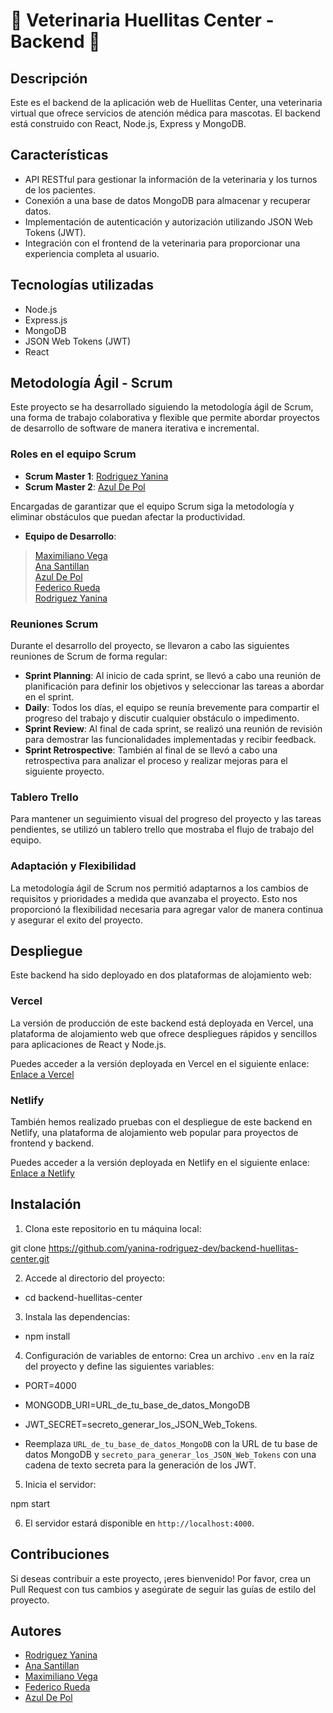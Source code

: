 
# 🐾 Veterinaria Huellitas Center - Backend 🐾

## Descripción
Este es el backend de la aplicación web de Huellitas Center, una veterinaria virtual que ofrece servicios de atención médica para mascotas. El backend está construido con React, Node.js, Express y MongoDB.

## Características
- API RESTful para gestionar la información de la veterinaria y los turnos de los pacientes.
- Conexión a una base de datos MongoDB para almacenar y recuperar datos.
- Implementación de autenticación y autorización utilizando JSON Web Tokens (JWT).
- Integración con el frontend de la veterinaria para proporcionar una experiencia completa al usuario.

## Tecnologías utilizadas
- Node.js
- Express.js
- MongoDB
- JSON Web Tokens (JWT)
- React

## Metodología Ágil - Scrum
Este proyecto se ha desarrollado siguiendo la metodología ágil de Scrum, una forma de trabajo colaborativa y flexible que permite abordar proyectos de desarrollo de software de manera iterativa e incremental.

### Roles en el equipo Scrum

- **Scrum Master 1**: [Rodriguez Yanina](https://github.com/yanina-rodriguez-dev) <br>
- **Scrum Master 2**:   [Azul De Pol](https://github.com/AzulDP) <br>

 Encargadas de garantizar que el equipo Scrum siga la metodología y eliminar obstáculos que puedan afectar la productividad.

- **Equipo de Desarrollo**: 
> [Maximiliano Vega](https://github.com/maxivega0)  <br>
> [Ana Santillan](https://github.com/Ana-Santillan)<br>
>[Azul De Pol](https://github.com/AzulDP) <br>
>[Federico Rueda](https://github.com/federl94)<br>
>[Rodriguez Yanina](https://github.com/yanina-rodriguez-dev)

### Reuniones Scrum
Durante el desarrollo del proyecto, se llevaron a cabo las siguientes reuniones de Scrum de forma regular:

- **Sprint Planning**: Al inicio de cada sprint, se llevó a cabo una reunión de planificación para definir los objetivos y seleccionar las tareas a abordar en el sprint.
- **Daily**: Todos los días, el equipo se reunía brevemente para compartir el progreso del trabajo y discutir cualquier obstáculo o impedimento.
- **Sprint Review**: Al final de cada sprint, se realizó una reunión de revisión para demostrar las funcionalidades implementadas y recibir feedback.
- **Sprint Retrospective**: También al final de  se llevó a cabo una retrospectiva para analizar el proceso y realizar mejoras para el siguiente proyecto.

### Tablero Trello
Para mantener un seguimiento visual del progreso del proyecto y las tareas pendientes, se utilizó un tablero trello que mostraba el flujo de trabajo del equipo.

### Adaptación y Flexibilidad
La metodología ágil de Scrum nos permitió adaptarnos a los cambios de requisitos y prioridades a medida que avanzaba el proyecto. Esto nos proporcionó la flexibilidad necesaria para agregar valor de manera continua y asegurar el exito del proyecto.

## Despliegue
Este backend ha sido deployado en dos plataformas de alojamiento web:

### Vercel
La versión de producción de este backend está deployada en Vercel, una plataforma de alojamiento web que ofrece despliegues rápidos y sencillos para aplicaciones de React y Node.js.

Puedes acceder a la versión deployada en Vercel en el siguiente enlace: [Enlace a Vercel](https://direccionVercel)

### Netlify
También hemos realizado pruebas con el despliegue de este backend en Netlify, una plataforma de alojamiento web popular para proyectos de frontend y backend.

Puedes acceder a la versión deployada en Netlify en el siguiente enlace: [Enlace a Netlify](https://netlify.app)

## Instalación
1. Clona este repositorio en tu máquina local:

git clone https://github.com/yanina-rodriguez-dev/backend-huellitas-center.git


2. Accede al directorio del proyecto:

-  cd backend-huellitas-center


3. Instala las dependencias:

- npm install


4. Configuración de variables de entorno:
 Crea un archivo `.env` en la raíz del proyecto y define las siguientes variables:

- PORT=4000
- MONGODB_URI=URL_de_tu_base_de_datos_MongoDB
- JWT_SECRET=secreto_generar_los_JSON_Web_Tokens.

- Reemplaza `URL_de_tu_base_de_datos_MongoDB` con la URL de tu base de datos MongoDB y `secreto_para_generar_los_JSON_Web_Tokens` con una cadena de texto secreta para la generación de los JWT.

5. Inicia el servidor:

npm start


6. El servidor estará disponible en `http://localhost:4000`.

## Contribuciones
Si deseas contribuir a este proyecto, ¡eres bienvenido! Por favor, crea un Pull Request con tus cambios y asegúrate de seguir las guías de estilo del proyecto.

## Autores

- [Rodriguez Yanina](https://github.com/yanina-rodriguez-dev)
- [Ana Santillan](https://github.com/Ana-Santillan)
- [Maximiliano Vega](https://github.com/maxivega0)
- [Federico Rueda](https://github.com/federl94)
- [Azul De Pol](https://github.com/AzulDP)

